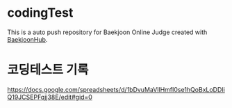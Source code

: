 # codingTest
This is a auto push repository for Baekjoon Online Judge created with [BaekjoonHub](https://github.com/BaekjoonHub/BaekjoonHub).

# 코딩테스트 기록
https://docs.google.com/spreadsheets/d/1bDvuMaVllHmfI0se1hQoBxLoDDIiQ19JCSEPFqjj38E/edit#gid=0
